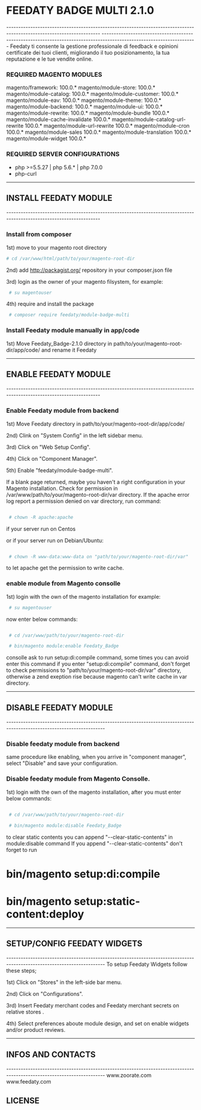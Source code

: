 <h1> FEEDATY BADGE MULTI 2.1.0</h1>
---------------------------------------------------------------------------------------------------------------------
---------------------------------------------------------------------------------------------------------------------
Feedaty ti consente la gestione professionale
di feedback e opinioni certificate dei tuoi clienti,
migliorando il tuo posizionamento,
la tua reputazione e le tue vendite online.

<h3>  REQUIRED MAGENTO MODULES </h3>

magento/framework: 					100.0.*
magento/module-store: 				100.0.*
magento/module-catalog: 			100.0.*
magento/module-customer: 			100.0.*
magento/module-eav: 				100.0.*
magento/module-theme: 				100.0.*
magento/module-backend: 			100.0.*
magento/module-ui: 					100.0.*
magento/module-rewrite: 			100.0.*
magento/module-bundle				100.0.*
magento/module-cache-invalidate		100.0.*
magento/module-catalog-url-rewrite	100.0.*
magento/module-url-rewrite 			100.0.*
magento/module-cron					100.0.*
magento/module-sales				100.0.*
magento/module-translation			100.0.*
magento/module-widget				100.0.*

<h3> REQUIRED SERVER CONFIGURATIONS </h3>

- php >=5.5.27 | php 5.6.* | php 7.0.0
- php-curl 


---------------------------------------------------------------------------------------------------------------------
<h2> INSTALL FEEDATY MODULE </h2>
---------------------------------------------------------------------------------------------------------------------
<h3> Install from composer </h3>

1st) move to your magento root directory
 ```bash
 # cd /var/www/html/path/to/your/magento-root-dir

```

2nd) add http://packagist.org/ repository in your composer.json file

3rd) login as the owner of your magento filsystem, for example:
```bash
 # su magentouser
```
4th) require and install the package

```bash
 # composer require feedaty/module-badge-multi

```
 
<h3> Install Feedaty module manually in app/code </h3>

1st) Move Feedaty_Badge-2.1.0 directory in path/to/your/magento-root-dir/app/code/ and rename it Feedaty


---------------------------------------------------------------------------------------------------------------------
<h2> ENABLE FEEDATY MODULE </h2>
---------------------------------------------------------------------------------------------------------------------
<h3> Enable Feedaty module from backend </h3>

1st) Move Feedaty directory in path/to/your/magento-root-dir/app/code/

2nd) Clink on "System Config" in the left sidebar menu.

3rd) Click on "Web Setup Config".

4th) Click on "Component Manager".

5th) Enable "feedaty/module-badge-multi".

If a blank page returned, maybe you haven't a right configuration in your
Magento installation.
Check for permission in /var/www/path/to/your/magento-root-dir/var directory.
If the apache error log report a permission denied on var 
directory, run command:
```bash

 # chown -R apache:apache 

```
if your server run on Centos

or if your server run on Debian/Ubuntu:

```bash

 # chown -R www-data:www-data on "path/to/your/magento-root-dir/var"

```

 to let apache get the permission to write cache.

<h3> enable module from Magento consolle </h3>
1st) login with the own of the magento installation for example:

```bash
 # su magentouser
```

now enter below commands:

```bash

 # cd /var/www/path/to/your/magento-root-dir

 # bin/magento module:enable Feedaty_Badge

```
 consolle ask to run setup:di:compile command, some times you can avoid enter this command
 if you enter "setup:di:compile" command, don't forget to check permissions to 
 "path/to/your/magento-root-dir/var" directory, otherwise a zend exeption rise
 because magento can't write cache in var directory.

-----------------------------------------------------------------------------------------------------------------------
<h2> DISABLE FEEDATY MODULE </h2>
-----------------------------------------------------------------------------------------------------------------------
<h3> Disable feedaty module from backend</h3>

same procedure like enabling, when you arrive in "component manager", select "Disable" and save your configuration.

<h3> Disable feedaty module from Magento Consolle. </h3>

1st) login with the own of the magento installation, after you must enter below commands:
```bash

 # cd /var/www/path/to/your/magento-root-dir

 # bin/magento module:disable Feedaty_Badge

```

to clear static contents you can append "--clear-static-contents" in module:disable command
If you append "--clear-static-contents" don't forget to run

 # bin/magento setup:di:compile
 # bin/magento setup:static-content:deploy
-----------------------------------------------------------------------------------------------------------------------
<h2> SETUP/CONFIG FEEDATY WIDGETS </h2>
-----------------------------------------------------------------------------------------------------------------------
To setup Feedaty Widgets follow these steps;

1st) Click on "Stores" in the left-side bar menu.

2nd) Click on "Configurations".

3rd) Insert Feedaty merchant codes and Feedaty merchant secrets on relative stores .

4th) Select preferences aboute module design, and set on enable widgets and/or product reviews.

-----------------------------------------------------------------------------------------------------------------------
<h2> INFOS AND CONTACTS </h2>
-----------------------------------------------------------------------------------------------------------------------
www.zoorate.com
www.feedaty.com

<h2> LICENSE </h2>



